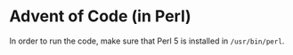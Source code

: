 # Advent of Code (in Perl)

In order to run the code, make sure that Perl 5 is installed in `/usr/bin/perl`.
